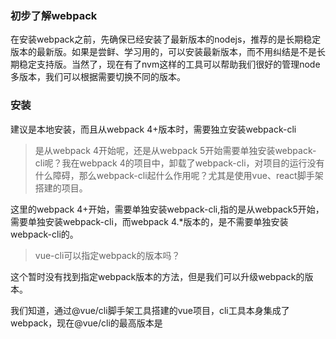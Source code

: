 ### 初步了解webpack

在安装webpack之前，先确保已经安装了最新版本的nodejs，推荐的是长期稳定版本的最新版。如果是尝鲜、学习用的，可以安装最新版本，而不用纠结是不是长期稳定支持版。当然了，现在有了nvm这样的工具可以帮助我们很好的管理node多版本，我们可以根据需要切换不同的版本。


### 安装

建议是本地安装，而且从webpack 4+版本时，需要独立安装webpack-cli

> 是从webpack 4开始呢，还是从webpack 5开始需要单独安装webpack-cli呢？我在webpack 4的项目中，卸载了webpack-cli，对项目的运行没有什么障碍，那么webpack-cli起什么作用呢？尤其是使用vue、react脚手架搭建的项目。

这里的webpack 4+开始，需要单独安装webpack-cli,指的是从webpack5开始，需要单独安装webpack-cli，而webpack 4.*版本的，是不需要单独安装webpack-cli的。

> vue-cli可以指定webpack的版本吗？

这个暂时没有找到指定webpack版本的方法，但是我们可以升级webpack的版本。

我们知道，通过@vue/cli脚手架工具搭建的vue项目，cli工具本身集成了webpack，现在@vue/cli的最高版本是